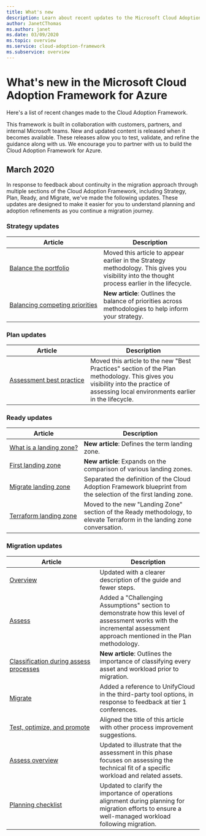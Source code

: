 ```yaml
--- 
title: What's new 
description: Learn about recent updates to the Microsoft Cloud Adoption Framework for Azure. 
author: JanetCThomas 
ms.author: janet 
ms.date: 03/09/2020 
ms.topic: overview 
ms.service: cloud-adoption-framework 
ms.subservice: overview
---
```


# What's new in the Microsoft Cloud Adoption Framework for Azure

Here's a list of recent changes made to the Cloud Adoption Framework.

This framework is built in collaboration with customers, partners, and internal Microsoft teams. New and updated content is released when it becomes available. These releases allow you to test, validate, and refine the guidance along with us. We encourage you to partner with us to build the Cloud Adoption Framework for Azure.

## March 2020

In response to feedback about continuity in the migration approach through multiple sections of the Cloud Adoption Framework, including Strategy, Plan, Ready, and Migrate, we've made the following updates. These updates are designed to make it easier for you to understand planning and adoption refinements as you continue a migration journey.

### Strategy updates

| Article                                                                       | Description                                                                                                                                    |
|-------------------------------------------------------------------------------|------------------------------------------------------------------------------------------------------------------------------------------------|
| [Balance the portfolio](../strategy/balance-the-portfolio.md)                 | Moved this article to appear earlier in the Strategy methodology. This gives you visibility into the thought process earlier in the lifecycle. |
| [Balancing&nbsp;competing&nbsp;priorities](../strategy/balance-competing-priorities.md) | **New article**: Outlines the balance of priorities across methodologies to help inform your strategy.                                         |


### Plan updates

| Article                                                             | Description                                                                                                                                                                           |
|---------------------------------------------------------------------|---------------------------------------------------------------------------------------------------------------------------------------------------------------------------------------|
| [Assessment&nbsp;best&nbsp;practice](../plan/contoso-migration-assessment.md) | Moved this article to the new "Best Practices" section of the Plan methodology. This gives you visibility into the practice of assessing local environments earlier in the lifecycle. |

### Ready updates

| Article                                                                   | Description                                                                                                              |
|---------------------------------------------------------------------------|--------------------------------------------------------------------------------------------------------------------------|
| [What&nbsp;is&nbsp;a&nbsp;landing&nbsp;zone?](../ready/landing-zone/index.md)                 | **New article**: Defines the term landing zone.                                                                          |
| [First landing zone](../ready/landing-zone/first-landing-zone.md)         | **New article**: Expands on the comparison of various landing zones.                                                     |
| [Migrate landing zone](../ready/landing-zone/migrate-landing-zone.md)     | Separated the definition of the Cloud Adoption Framework blueprint from the selection of the first landing zone.         |
| [Terraform landing zone](../ready/landing-zone/terraform-landing-zone.md) | Moved to the new "Landing Zone" section of the Ready methodology, to elevate Terraform in the landing zone conversation. |

### Migration updates

| Article                                                                                          | Description                                                                                                                                                             |
|--------------------------------------------------------------------------------------------------|-------------------------------------------------------------------------------------------------------------------------------------------------------------------------|
| [Overview](../migrate/azure-migration-guide/index.md)                                            | Updated with a clearer description of the guide and fewer steps.                                                                                                        |
| [Assess](../migrate/azure-migration-guide/assess.md)                                             | Added a "Challenging Assumptions" section to demonstrate how this level of assessment works with the incremental assessment approach mentioned in the Plan methodology. |
| [Classification during assess processes](../migrate/migration-considerations/assess/classify.md) | **New article**: Outlines the importance of classifying every asset and workload prior to migration.                                                                    |
| [Migrate](../migrate/azure-migration-guide/migrate.md)                                           | Added a reference to UnifyCloud in the third-party tool options, in response to feedback at tier 1 conferences.                                                         |
| [Test,&nbsp;optimize,&nbsp;and&nbsp;promote](../migrate/azure-migration-guide/optimize-and-transform.md)        | Aligned the title of this article with other process improvement suggestions.                                                                                           |
| [Assess overview](../migrate/migration-considerations/assess/index.md)                           | Updated to illustrate that the assessment in this phase focuses on assessing the technical fit of a specific workload and related assets.                               |
| [Planning checklist](../migrate/migration-considerations/prerequisites/planning-checklist.md)    | Updated to clarify the importance of operations alignment during planning for migration efforts to ensure a well-managed workload following migration.                  |
